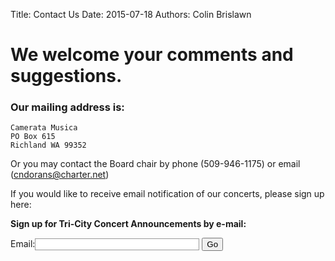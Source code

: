Title: Contact Us 
Date: 2015-07-18
Authors: Colin Brislawn

# We welcome your comments and suggestions.

### Our mailing address is:
	Camerata Musica
	PO Box 615
	Richland WA 99352

Or you may contact the Board chair by phone (509-946-1175) or email ([cndorans@charter.net](mailto:cndorans@charter.net))

If you would like to receive email notification of our concerts, please sign up here:

**Sign up for Tri-City Concert Announcements by e-mail:**

<form name="ccoptin" action="http://visitor.constantcontact.com/d.jsp" target="_blank" method="post" style="margin-bottom:2;">
<input type="hidden" name="m" value="1102207044591">
<input type="hidden" name="p" value="oi">
Email:<input type="text" name="ea" size="30" value="" style="font-size:10pt; border:1px solid #999999;">
<input type="submit" name="go" value="Go" class="submit" style="font-family:Verdana,Geneva,Arial,Helvetica,sans-serif; font-size:10pt;">
</form>

